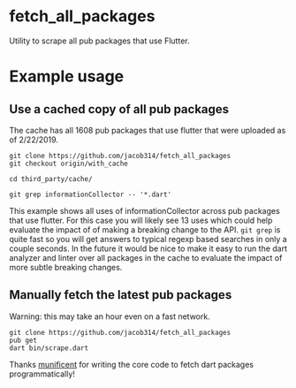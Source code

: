 # fetch_all_packages
Utility to scrape all pub packages that use Flutter.

# Example usage

## Use a cached copy of all pub packages
The cache has all 1608 pub packages that use flutter that were uploaded as of 2/22/2019.

```
git clone https://github.com/jacob314/fetch_all_packages
git checkout origin/with_cache 

cd third_party/cache/

git grep informationCollector -- '*.dart'
```
This example shows all uses of informationCollector across pub packages that use flutter. For this case you will likely see 13 uses which could help evaluate the impact of of making a breaking change to the API. `git grep` is quite fast so you will get answers to typical regexp based searches in only a couple seconds. In the future it would be nice to make it easy to run the dart analyzer and linter over all packages in the cache to evaluate the impact of more subtle breaking changes.

## Manually fetch the latest pub packages
Warning: this may take an hour even on a fast network.

```
git clone https://github.com/jacob314/fetch_all_packages
pub get
dart bin/scrape.dart
```

Thanks [munificent](https://github.com/munificent) for writing the core code to fetch dart packages programmatically!
